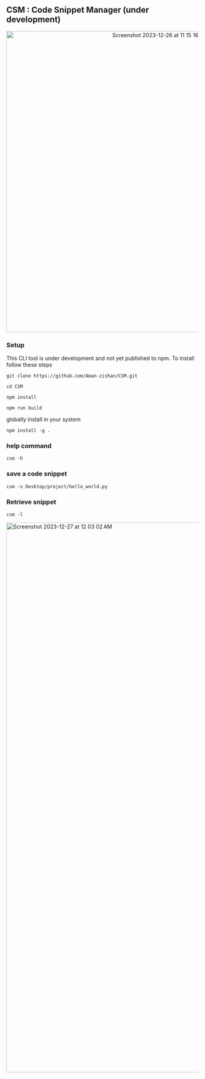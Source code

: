 ## CSM : Code Snippet Manager (under development)

<div align="center">
<img width="789" alt="Screenshot 2023-12-26 at 11 15 16 PM" src="https://github.com/Aman-zishan/CSM/assets/55238388/8fb219c4-df40-4110-bae5-e9feb3f9eba6">
</div>

### Setup

This CLI tool is under development and not yet published to npm. To install follow these steps

```
git clone https://github.com/Aman-zishan/CSM.git
```

```
cd CSM
```

```
npm install 
```

```
npm run build
```

globally install in your system

```
npm install -g .
```

### help command

```
csm -h
```

### save a code snippet

```
csm -s Desktop/project/hello_world.py
```

### Retrieve snippet

```
csm -l

```
<img width="1440" alt="Screenshot 2023-12-27 at 12 03 02 AM" src="https://github.com/Aman-zishan/CSM/assets/55238388/77d8e203-32e3-4f9a-be81-cf6ef22bd2d8">



